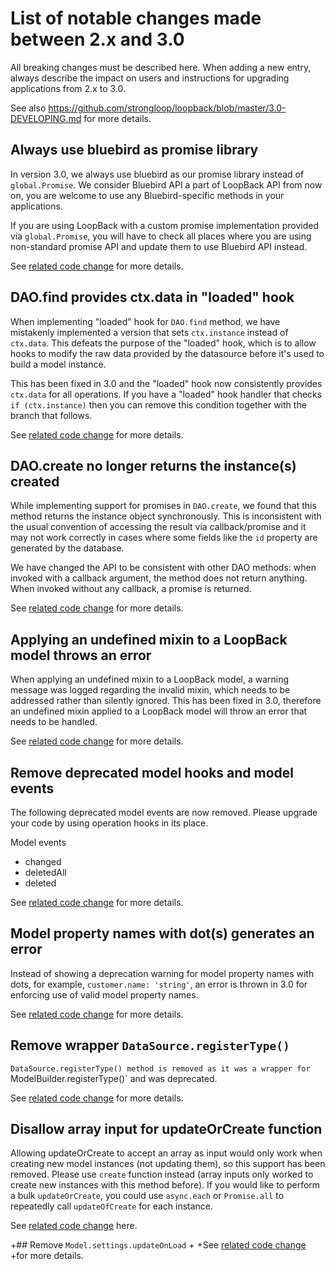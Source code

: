 # List of notable changes made between 2.x and 3.0

All breaking changes must be described here. When adding a new entry,
always describe the impact on users and instructions for upgrading
applications from 2.x to 3.0.

See also https://github.com/strongloop/loopback/blob/master/3.0-DEVELOPING.md
for more details.

## Always use bluebird as promise library

In version 3.0, we always use bluebird as our promise library
instead of `global.Promise`.
We consider Bluebird API a part of LoopBack API from now on,
you are welcome to use any Bluebird-specific methods in your applications.

If you are using LoopBack with a custom promise implementation provided
via `global.Promise`,
you will have to check all places where you are using non-standard promise API
and update them to use Bluebird API instead.

See [related code change](https://github.com/strongloop/loopback-datasource-juggler/pull/790)
for more details.

## DAO.find provides ctx.data in "loaded" hook

When implementing "loaded" hook for `DAO.find` method, we have mistakenly
implemented a version that sets `ctx.instance` instead of `ctx.data`. This
defeats the purpose of the "loaded" hook, which is to allow hooks to modify
the raw data provided by the datasource before it's used to build a model
instance.

This has been fixed in 3.0 and the "loaded" hook now consistently provides
`ctx.data` for all operations. If you have a "loaded" hook handler that
checks `if (ctx.instance)` then you can remove this condition together with
the branch that follows.

See [related code change](https://github.com/strongloop/loopback-datasource-juggler/commit/30283291?w=1)
for more details.

## DAO.create no longer returns the instance(s) created

While implementing support for promises in `DAO.create`, we found that this
method returns the instance object synchronously. This is inconsistent with
the usual convention of accessing the result via callback/promise and it may
not work correctly in cases where some fields like the `id` property are
generated by the database.

We have changed the API to be consistent with other DAO methods: when invoked
with a callback argument, the method does not return anything. When invoked
without any callback, a promise is returned.

See [related code change](https://github.com/strongloop/loopback-datasource-juggler/pull/918)
for more details.

## Applying an undefined mixin to a LoopBack model throws an error

When applying an undefined mixin to a LoopBack model, a warning message was
logged regarding the invalid mixin, which needs to be addressed rather than
silently ignored. This has been fixed in 3.0, therefore an undefined mixin
applied to a LoopBack model will throw an error that needs to be handled.

See [related code change](https://github.com/strongloop/loopback-datasource-juggler/pull/944)
for more details.

## Remove deprecated model hooks and model events

The following deprecated model events are now removed. Please upgrade your code by using
operation hooks in its place.

Model events
* changed
* deletedAll
* deleted

See [related code change](https://github.com/strongloop/loopback-datasource-juggler/pull/965)
for more details.

## Model property names with dot(s) generates an error

Instead of showing a deprecation warning for model property names with dots,
for example, `customer.name: 'string'`, an error is thrown in 3.0 for
enforcing use of valid model property names.

See [related code change](https://github.com/strongloop/loopback-datasource-juggler/pull/947) for more details.

## Remove wrapper `DataSource.registerType()`

`DataSource.registerType() method is removed as it was a wrapper for
`ModelBuilder.registerType()` and was deprecated.

See [related code change](https://github.com/strongloop/loopback-datasource-juggler/pull/976)
for more details.

## Disallow array input for updateOrCreate function

Allowing updateOrCreate to accept an array as input would only work when
creating new model instances (not updating them), so this support has been
removed. Please use `create` function instead (array inputs only worked to
create new instances with this method before). If you would like to perform a
bulk `updateOrCreate`, you could use `async.each` or `Promise.all` to
repeatedly call `updateOfCreate` for each instance.

See [related code change](https://github.com/strongloop/loopback-datasource-juggler/pull/889) here.

+## Remove `Model.settings.updateOnLoad`
 +
 +See [related code change](https://github.com/strongloop/loopback-datasource-juggler/pull/1069)
 +for more details.
